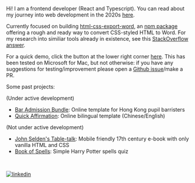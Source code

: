 Hi!  I am a frontend developer (React and Typescript).  You can read about my journey into web development in the 2020s [here](https://3willows.github.io).

Currently focused on building [html-css-export-word](https://github.com/3willows/html-css-export-word), an [npm package](https://www.npmjs.com/package/html-css-export-word) offering a rough and ready way to convert CSS-styled HTML to Word.  For my research into similiar tools already in existence, see this [StackOverflow answer](https://stackoverflow.com/a/78373506/19767032).

For a quick demo, click the button at the lower right corner [here](https://3willows.github.io/barAdmission/#/info).  This has been tested on Microsoft for Mac, but not otherwise: if you have any suggestions for testing/improvement please open a [Github issue](https://github.com/3willows/html-css-export-word/issues)/make a PR.

Some past projects:

(Under active development)
- [Bar Admission Bundle](https://3willows.github.io/barAdmission/): Online template for Hong Kong pupil barristers
- [Quick Affirmation](https://3willows.github.io/quickAffirmation/): Online bilingual template (Chinese/English)

(Not under active development)
- [John Selden's Table-talk](https://3willows.github.io/johnSeldenTableTalk/): Mobile friendly 17th century e-book with only vanilla HTML and CSS
- [Book of Spells](https://3willows.github.io/BookOfSpells/): Simple Harry Potter spells quiz
<br>

<!---do not remove space above, it will affect the image display -->
[![linkedin](https://img.shields.io/badge/linkedin-0A66C2?style=for-the-badge&logo=linkedin&logoColor=white)](https://www.linkedin.com/in/jasper-wong-swe/)
